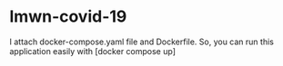 # lmwn-covid-19

I attach docker-compose.yaml file and Dockerfile. So, you can run this application easily with [docker compose up]
